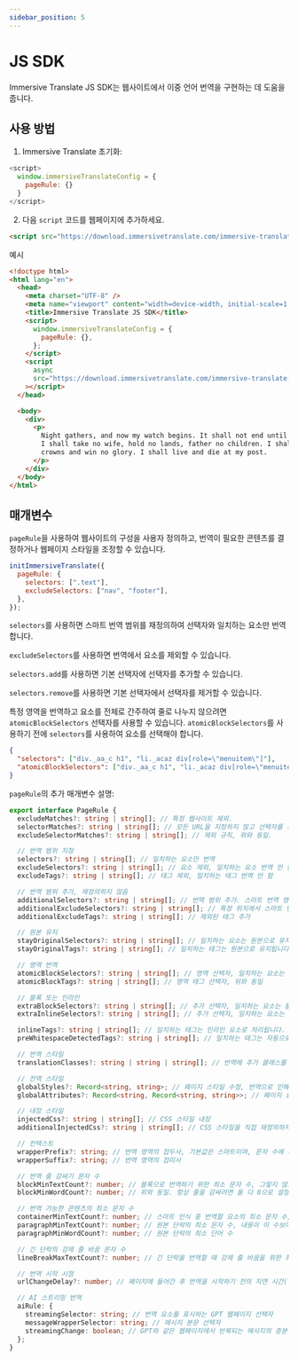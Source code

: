 ```yaml
---
sidebar_position: 5
---
```


# JS SDK

Immersive Translate JS SDK는 웹사이트에서 이중 언어 번역을 구현하는 데 도움을 줍니다.

## 사용 방법

1. Immersive Translate 초기화:

```js
<script>
  window.immersiveTranslateConfig = {
    pageRule: {}
  }
</script>
```

2. 다음 `script` 코드를 웹페이지에 추가하세요.

```html
<script src="https://download.immersivetranslate.com/immersive-translate-sdk-latest.js"></script>
```

예시

```html
<!doctype html>
<html lang="en">
  <head>
    <meta charset="UTF-8" />
    <meta name="viewport" content="width=device-width, initial-scale=1.0" />
    <title>Immersive Translate JS SDK</title>
    <script>
      window.immersiveTranslateConfig = {
        pageRule: {},
      };
    </script>
    <script
      async
      src="https://download.immersivetranslate.com/immersive-translate-sdk-latest.js"
    ></script>
  </head>

  <body>
    <div>
      <p>
        Night gathers, and now my watch begins. It shall not end until my death.
        I shall take no wife, hold no lands, father no children. I shall wear no
        crowns and win no glory. I shall live and die at my post.
      </p>
    </div>
  </body>
</html>
```

## 매개변수

`pageRule`을 사용하여 웹사이트의 구성을 사용자 정의하고, 번역이 필요한 콘텐츠를 결정하거나 웹페이지 스타일을 조정할 수 있습니다.

```js
initImmersiveTranslate({
  pageRule: {
    selectors: [".text"],
    excludeSelectors: ["nav", "footer"],
  },
});
```

`selectors`를 사용하면 스마트 번역 범위를 재정의하여 선택자와 일치하는 요소만 번역합니다.

`excludeSelectors`를 사용하면 번역에서 요소를 제외할 수 있습니다.

`selectors.add`를 사용하면 기본 선택자에 선택자를 추가할 수 있습니다.

`selectors.remove`를 사용하면 기본 선택자에서 선택자를 제거할 수 있습니다.

특정 영역을 번역하고 요소를 전체로 간주하여 줄로 나누지 않으려면 `atomicBlockSelectors` 선택자를 사용할 수 있습니다. `atomicBlockSelectors`를 사용하기 전에 `selectors`를 사용하여 요소를 선택해야 합니다.

```json
{
  "selectors": ["div._aa_c h1", "li._acaz div[role=\"menuitem\"]"],
  "atomicBlockSelectors": ["div._aa_c h1", "li._acaz div[role=\"menuitem\"]"]
}
```

`pageRule`의 추가 매개변수 설명:

```typescript
export interface PageRule {
  excludeMatches?: string | string[]; // 특정 웹사이트 제외.
  selectorMatches?: string | string[]; // 모든 URL을 지정하지 않고 선택자를 사용하여 일치
  excludeSelectorMatches?: string | string[]; // 제외 규칙, 위와 동일.

  // 번역 범위 지정
  selectors?: string | string[]; // 일치하는 요소만 번역
  excludeSelectors?: string | string[]; // 요소 제외, 일치하는 요소 번역 안 함
  excludeTags?: string | string[]; // 태그 제외, 일치하는 태그 번역 안 함

  // 번역 범위 추가, 재정의하지 않음
  additionalSelectors?: string | string[]; // 번역 범위 추가. 스마트 번역 영역에 번역 위치 추가.
  additionalExcludeSelectors?: string | string[]; // 특정 위치에서 스마트 번역을 방지하기 위해 제외된 요소 추가.
  additionalExcludeTags?: string | string[]; // 제외된 태그 추가

  // 원본 유지
  stayOriginalSelectors?: string | string[]; // 일치하는 요소는 원본으로 유지됩니다. 포럼 웹사이트의 태그에 일반적으로 사용됩니다.
  stayOriginalTags?: string | string[]; // 일치하는 태그는 원본으로 유지됩니다. 예: `code`

  // 영역 번역
  atomicBlockSelectors?: string | string[]; // 영역 선택자, 일치하는 요소는 전체로 간주되며, 세그먼트로 번역되지 않음
  atomicBlockTags?: string | string[]; // 영역 태그 선택자, 위와 동일

  // 블록 또는 인라인
  extraBlockSelectors?: string | string[]; // 추가 선택자, 일치하는 요소는 블록 요소로 처리되어 한 줄을 차지합니다.
  extraInlineSelectors?: string | string[]; // 추가 선택자, 일치하는 요소는 인라인 요소로 처리됩니다.

  inlineTags?: string | string[]; // 일치하는 태그는 인라인 요소로 처리됩니다.
  preWhitespaceDetectedTags?: string | string[]; // 일치하는 태그는 자동으로 줄을 감쌉니다.

  // 번역 스타일
  translationClasses?: string | string | string[]; // 번역에 추가 클래스를 추가합니다.

  // 전역 스타일
  globalStyles?: Record<string, string>; // 페이지 스타일 수정, 번역으로 인해 페이지가 어지러워질 때 유용합니다.
  globalAttributes?: Record<string, Record<string, string>>; // 페이지 요소의 속성 수정

  // 내장 스타일
  injectedCss?: string | string[]; // CSS 스타일 내장
  additionalInjectedCss?: string | string[]; // CSS 스타일을 직접 재정의하지 않고 추가합니다.

  // 컨텍스트
  wrapperPrefix?: string; // 번역 영역의 접두사, 기본값은 스마트이며, 문자 수에 따라 줄을 감쌀지 여부를 결정합니다.
  wrapperSuffix?: string; // 번역 영역의 접미사

  // 번역 줄 감싸기 문자 수
  blockMinTextCount?: number; // 블록으로 번역하기 위한 최소 문자 수, 그렇지 않으면 번역은 인라인 요소가 됩니다.
  blockMinWordCount?: number; // 위와 동일. 항상 줄을 감싸려면 둘 다 0으로 설정하세요.

  // 번역 가능한 콘텐츠의 최소 문자 수
  containerMinTextCount?: number; // 스마트 인식 중 번역할 요소의 최소 문자 수, 기본값은 18입니다.
  paragraphMinTextCount?: number; // 원본 단락의 최소 문자 수, 내용이 이 수보다 크면 번역됩니다.
  paragraphMinWordCount?: number; // 원본 단락의 최소 단어 수

  // 긴 단락의 강제 줄 바꿈 문자 수
  lineBreakMaxTextCount?: number; // 긴 단락을 번역할 때 강제 줄 바꿈을 위한 최대 문자 수.

  // 번역 시작 시점
  urlChangeDelay?: number; // 페이지에 들어간 후 번역을 시작하기 전의 지연 시간(밀리초). 기본값은 250ms로, 웹페이지 초기화를 기다립니다.

  // AI 스트리밍 번역
  aiRule: {
    streamingSelector: string; // 번역 요소를 표시하는 GPT 웹페이지 선택자
    messageWrapperSelector: string; // 메시지 본문 선택자
    streamingChange: boolean; // GPT와 같은 웹페이지에서 반복되는 메시지의 증분 또는 전체 업데이트. GPT는 증분입니다.
  };
}
```
